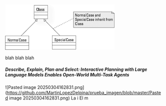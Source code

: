 ![texto](https://github.com/MartinLopezDeIpina/prueba_imagen/blob/master/Pasted%20image%2020230622112045.png)

blah blah blah


##### Describe, Explain, Plan and Select: Interactive Planning with Large Language Models Enables Open-World Multi-Task Agents
![Pasted image 20250304162831.png](https://github.com/MartinLopezDeIpina/prueba_imagen/blob/master/Pasted image 20250304162831.png)
La i
El m

